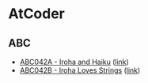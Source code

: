 # AtCoder

## ABC
- [ABC042A - Iroha and Haiku](ABC042/A) ([link](https://atcoder.jp/contests/abc042/tasks/abc042_a))
- [ABC042B - Iroha Loves Strings](ABC042/B) ([link](https://atcoder.jp/contests/abc042/tasks/abc042_b))